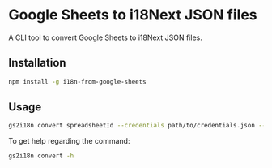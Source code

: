 # Google Sheets to i18Next JSON files
A CLI tool to convert Google Sheets to i18Next JSON files.

## Installation
```bash
npm install -g i18n-from-google-sheets
```

## Usage
```bash
gs2i18n convert spreadsheetId --credentials path/to/credentials.json --output path/to/output
```

To get help regarding the command:
```bash
gs2i18n convert -h
```
